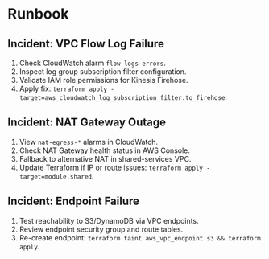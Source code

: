 # Runbook

## Incident: VPC Flow Log Failure
1. Check CloudWatch alarm `flow-logs-errors`.
2. Inspect log group subscription filter configuration.
3. Validate IAM role permissions for Kinesis Firehose.
4. Apply fix: `terraform apply -target=aws_cloudwatch_log_subscription_filter.to_firehose`.

## Incident: NAT Gateway Outage
1. View `nat-egress-*` alarms in CloudWatch.
2. Check NAT Gateway health status in AWS Console.
3. Fallback to alternative NAT in shared-services VPC.
4. Update Terraform if IP or route issues: `terraform apply -target=module.shared`.

## Incident: Endpoint Failure
1. Test reachability to S3/DynamoDB via VPC endpoints.
2. Review endpoint security group and route tables.
3. Re-create endpoint: `terraform taint aws_vpc_endpoint.s3 && terraform apply`.